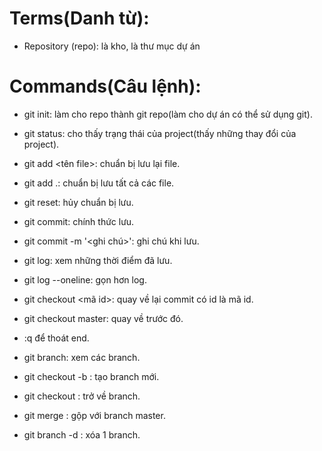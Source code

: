 # Terms(Danh từ):

- Repository (repo): là kho, là thư mục dự án

# Commands(Câu lệnh):

- git init: làm cho repo thành git repo(làm cho dự án có thể sử dụng git).

- git status: cho thấy trạng thái của project(thấy những thay đổi của project).

- git add <tên file>: chuẩn bị lưu lại file.
- git add .: chuẩn bị lưu tất cả các file.
- git reset: hủy chuẩn bị lưu.
- git commit: chính thức lưu.
- git commit -m '<ghi chú>': ghi chú khi lưu.
- git log: xem những thời điểm đã lưu.
- git log --oneline: gọn hơn log.
- git checkout <mã id>: quay về lại commit có id là mã id.
- git checkout master: quay về trước đó.
- :q để thoát end.
- git branch: xem các branch.
- git checkout -b <branch name>: tạo branch mới.
- git checkout <branch name>: trở về branch.
- git merge <branch name>: gộp với branch master.
- git branch -d <branch name>: xóa 1 branch.